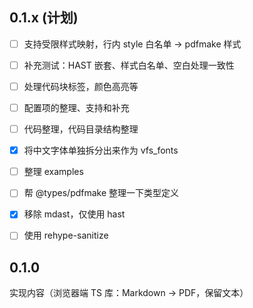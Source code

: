 ## 0.1.x (计划)

- [ ] 支持受限样式映射，行内 style 白名单 → pdfmake 样式
- [ ] 补充测试：HAST 嵌套、样式白名单、空白处理一致性
- [ ] 处理代码块标签，颜色高亮等
- [ ] 配置项的整理、支持和补充
- [ ] 代码整理，代码目录结构整理
- [x] 将中文字体单独拆分出来作为 vfs_fonts
- [ ] 整理 examples
- [ ] 帮 @types/pdfmake 整理一下类型定义
- [x] 移除 mdast，仅使用 hast
- [ ] 使用 rehype-sanitize


## 0.1.0

实现内容（浏览器端 TS 库：Markdown → PDF，保留文本）

